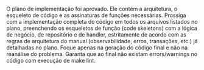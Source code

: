 O plano de implementação foi aprovado. Ele contém a arquitetura, o esqueleto de código e as assinaturas de funções necessárias. Prossiga com a implementação completa do código em todos os arquivos listados no plano, preenchendo os esqueletos de função (code skeletons) com a lógica de negócio, de repositório e de handler, estritamente de acordo com as regras de arquitetura do manual (observabilidade, erros, transações, etc.) já detalhadas no plano. Foque apenas na geração do código final e não na reanálise do problema. Garanta que ao final não existam errors/warnings no código com execução de make lint.